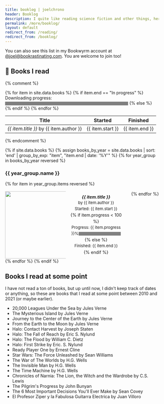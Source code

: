 ```yaml
---
title: booklog | joelchrono
header: Booklog
description: I quite like reading science fiction and other things, here's a log of the books I've read divided by year.
permalink: /more/booklog/
layout: default
redirect_from: /reading/
redirect_from: /booklog/
---
```


You can also see this list in my Bookwyrm account at [@joel@bookrastinating.com](https://bookrastinating.com/user/joel). You are welcome to join too!

## 👤 Books I read

{% comment %}
<table>
  <thead>
    <tr>
      <th>Title</th>
      <th>Started</th>
      <th>Finished</th>
    </tr>
  </thead>
  <tbody>
{% for item in site.data.books %}
    <tr>
      <td><i>{{ item.title }}</i> by {{ item.author }}</td>
      <td>{{ item.start }}</td>
      {% if item.end == "In progress" %}
      <label for="file">Downloading progress:</label>
      <progress id="file" value="8" max="100">8%</progress>
      {% else %}
      <td>{{ item.end }}</td>
      {% endif %}
    </tr>
{% endfor %}
  </tbody>
</table>
{% endcomment %}

<style>
  .responsive-grid {
    display: flex;
    gap: 1rem;
    flex-wrap: wrap;
    justify-content: left;
  }

  .book-cover-container {
    background-color: var(--code-bg);
    /*border-radius: 12px;*/
    display: flex;
    flex: 1 1 290px;
    flex-direction: row;
    border: solid 2px var(--code);
  }

  .book-cover {
    background-size: cover;
    background-position: center;
    /*border-radius: 12px;*/
    overflow: hidden;
    position: relative;
    text-align: center;
    height: 220px;
    min-width: 130px;
  }

  .content {
    display: flex;
    flex-grow: 1;
    padding: 0 .8rem;
    align-items: center;
    text-align: center;
    justify-content: center;
  }

  .title {
    font-weight: bold;
    line-height: 1.3;
  }

  .artist {
    font-size: small;
  }

  .dates {
    font-size: small;
    white-space: pre-line;
    margin: 0;
    overflow: visible;
  }
   .info {
    line-height: 1.5;
   }

  @media screen and (max-width: 600px) {
    .book-cover-container {
        flex-direction: row;
    }

    .book-cover {
      height: 170px;
      flex: 0 0 100px;  
      margin-right: 10px;
    }

    .content {
    flex-grow: 1;
    min-height: 0px;
    align-items: right;
    text-align: right;
    justify-content: right;
    }
    .dates {
    display: inline-block;
    }
  }

progress::-moz-progress-bar { background: var(--border); }
progress::-webkit-progress-value { background: var(--border); }
progress {
    height: 12px;
    width: 80%;
    border: solid 2px var(--border);
    accent-color: var(--border);
    background-color: var(--bg);
    margin-bottom: 0;
}
</style>

{% if site.data.books %}
  {% assign books_by_year = site.data.books | sort: 'end' | group_by_exp: "item", "item.end | date: '%Y'" %}
  {% for year_group in books_by_year reversed %}
  <h3>{{ year_group.name }}</h3>
  <div class="responsive-grid">
  {% for item in year_group.items reversed %}
  <div class="book-cover-container">
  <div class="book-cover">
  <img class="book-cover" src="{{ item.cover }}">
  </div>
  <div class="content">
      <div class="info">
      <div class="title"><i>{{ item.title }}</i></div>
      <div class="artist">by {{ item.author }}</div>
      <div class="dates">Started: {{ item.start }}</div>
      {% if item.progress < 100 %}
      <p class="dates"><label for="file">Progress: {{ item.progress }}%</label><progress id="file" value="{{ item.progress }}" max="100"/></p>
      {% else %}
      <div class="dates">Finished: {{ item.end }}</div>
      {% endif %}
      </div>
      </div>
      </div>
          {% endfor %}
  </div>
  {% endfor %}
{% endif %}

## Books I read at some point

I have not read a ton of books, but up until now, I didn't keep track of dates or anything, so these are books that I read at some point between 2010 and 2021 (or maybe earlier).

- 20,000 Leagues Under the Sea by Jules Verne
- The Mysterious Island by Jules Verne
- Journey to the Center of the Earth by Jules Verne
- From the Earth to the Moon by Jules Verne
- Halo: Contact Harvest by Joseph Staten
- Halo: The Fall of Reach by Eric S. Nylund
- Halo: The Flood by William C. Dietz
- Halo: First Strike by Eric. S. Nylund
- Ready Player One by Ernest Cline
- Star Wars: The Force Unleashed by Sean Williams
- The War of The Worlds by H.G. Wells
- The Invisible Man by H.G. Wells
- The Time Machine by H.G. Wells
- Chronicles of Narnia: The Lion, the Witch and the Wardrobe by C.S. Lewis
- The Pilgrim's Progress by John Bunyan
- The 6 Most Important Decisions You'll Ever Make by Sean Covey
- El Profesor Ziper y la Fabulosa Guitarra Electrica by Juan Villoro
